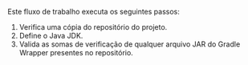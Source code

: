 Este fluxo de trabalho executa os seguintes passos:

1. Verifica uma cópia do repositório do projeto.
1. Define o Java JDK.
1. Valida as somas de verificação de qualquer arquivo JAR do Gradle Wrapper presentes no repositório.
